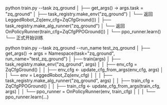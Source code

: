 python train.py --task zq_ground
│
├── get_args()  → args.task = "zq_ground"
│
├── task_registry.make_env("zq_ground")
│   └── 返回 LeggedRobot_Zq(env_cfg=ZqCfgGround())
│
├── task_registry.make_alg_runner("zq_ground")
│   └── 返回 OnPolicyRunner(train_cfg=ZqCfgPPOGround())
│
└── ppo_runner.learn()
└── 正式开始训练

python train.py --task zq_ground --run_name test_zq_ground
│
├── get_args()  → args = Namespace(task="zq_ground", run_name="test_zq_ground")
│
├── train(args)
│   ├── task_registry.make_env("zq_ground", args)
│   │   ├── env_cfg = ZqCfgGround()
│   │   ├── env_cfg ← update_cfg_from_args(env_cfg, args)
│   │   └── env = LeggedRobot_Zq(env_cfg)
│   │
│   ├── task_registry.make_alg_runner("zq_ground", args)
│   │   ├── train_cfg = ZqCfgPPOGround()
│   │   ├── train_cfg ← update_cfg_from_args(train_cfg, args)
│   │   └── ppo_runner = OnPolicyRunner(env, train_cfg)
│   │
│   └── ppo_runner.learn(...)

